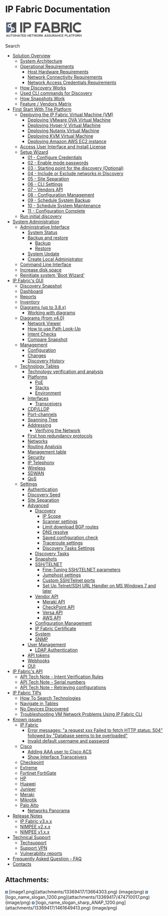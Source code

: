 # IP Fabric Documentation

<div class="contentLayout2">

<div class="columnLayout fixed-width" layout="fixed-width">

<div class="cell normal" data-type="normal">

<div class="innerCell">

<img src="attachments/13369417/1461649413.png?width=250" loading="lazy" data-image-src="attachments/13369417/1461649413.png" data-unresolved-comment-count="0" data-linked-resource-id="1461649413" data-linked-resource-version="1" data-linked-resource-type="attachment" data-linked-resource-default-alias="logo_name_slogan_sharp_ANAP_1200.png" data-base-url="https://ipfabric.atlassian.net/wiki" data-linked-resource-content-type="image/png" data-linked-resource-container-id="13369417" data-linked-resource-container-version="14" data-media-id="ba8f6615-247d-4ec3-a8a8-bcc61ee1cd42" data-media-type="file" width="250" />

<div class="search-macro search-macro-medium">

<div class="aui-dd-parent">

</div>

<div class="search-macro-query">

</div>

Search

</div>

  

</div>

</div>

</div>

<div class="columnLayout two-equal" layout="two-equal">

<div class="cell normal" data-type="normal">

<div class="innerCell">

  

</div>

</div>

<div class="cell normal" data-type="normal">

<div class="innerCell">

  

</div>

</div>

</div>

<div class="columnLayout fixed-width" layout="fixed-width">

<div class="cell normal" data-type="normal">

<div class="innerCell">

-   [Solution Overview](Solution_Overview)
    -   [System Architecture](System_Architecture)
    -   [Operational Requirements](Operational_Requirements)
        -   [Host Hardware Requirements](Host_Hardware_Requirements)
        -   [Network Connectivity
            Requirements](Network_Connectivity_Requirements)
        -   [Network Access Credentials
            Requirements](Network_Access_Credentials_Requirements)
    -   [How Discovery Works](How_Discovery_Works)
    -   [Used CLI commands for
        Discovery](Used_CLI_commands_for_Discovery)
    -   [How Snapshots Work](How_Snapshots_Work)
    -   [Feature / Vendors Matrix](Feature_Vendors_Matrix)
-   [First Start With The Platform](First_Start_With_The_Platform)
    -   [Deploying the IP Fabric Virtual Machine
        (VM)](Deploying_the_IP_Fabric_Virtual_Machine_VM_)
        -   [Deploying VMware OVA Virtual
            Machine](Deploying_VMware_OVA_Virtual_Machine)
        -   [Deploying Hyper-V Virtual
            Machine](Deploying_Hyper-V_Virtual_Machine)
        -   [Deploying Nutanix Virtual
            Machine](Deploying_Nutanix_Virtual_Machine)
        -   [Deploying KVM Virtual
            Machine](Deploying_KVM_Virtual_Machine)
        -   [Deploying Amazon AWS EC2
            instance](Deploying_Amazon_AWS_EC2_instance)
    -   [Access User Interface and Install
        License](Access_User_Interface_and_Install_License)
    -   [Setup Wizard](Setup_Wizard)
        -   [01 - Configure Credentials](01_-_Configure_Credentials)
        -   [02 - Enable mode passwords](02_-_Enable_mode_passwords)
        -   [03 - Starting point for the discovery
            (Optional)](03_-_Starting_point_for_the_discovery_Optional_)
        -   [04 - Include or Exclude networks in
            Discovery](04_-_Include_or_Exclude_networks_in_Discovery)
        -   [05 - Site Separation](05_-_Site_Separation)
        -   [06 - CLI Settings](06_-_CLI_Settings)
        -   [07 - Vendors API](07_-_Vendors_API)
        -   [08 - Configuration
            Management](08_-_Configuration_Management)
        -   [09 - Schedule System Backup](09_-_Schedule_System_Backup)
        -   [10 - Schedule System
            Maintenance](10_-_Schedule_System_Maintenance)
        -   [11 - Configuration Complete](11_-_Configuration_Complete)
    -   [Run initial discovery](Run_initial_discovery)
-   [System Administration](System_Administration)
    -   [Administrative Interface](Administrative_Interface)
        -   [System Status](System_Status)
        -   [Backup and restore](Backup_and_restore)
            -   [Backup](Backup)
            -   [Restore](Restore)
        -   [System Update](System_Update)
        -   [Create Local Administrator](Create_Local_Administrator)
    -   [Command Line Interface](Command_Line_Interface)
    -   [Increase disk space](Increase_disk_space)
    -   [Reinitiate system 'Boot
        Wizard'](Reinitiate_system_Boot_Wizard_)
-   [IP Fabric's GUI](IP_Fabric_s_GUI)
    -   [Discovery Snapshot](Discovery_Snapshot)
    -   [Dashboard](Dashboard)
    -   [Reports](Reports)
    -   [Inventory](Inventory)
    -   [Diagrams (up to 3.8.x)](Diagrams_up_to_3.8.x_)
        -   [Working with diagrams](Working_with_diagrams)
    -   [Diagrams (from v4.0)](Diagrams_from_v4.0_)
        -   [Network Viewer](Network_Viewer)
        -   [How to use Path Look-Up](How_to_use_Path_Look-Up)
        -   [Intent Checks](Intent_Checks)
        -   [Compare Snapshot](Compare_Snapshot)
    -   [Management](Management)
        -   [Configuration](Configuration)
        -   [Changes](Changes)
        -   [Discovery History](Discovery_History)
    -   [Technology Tables](Technology_Tables)
        -   [Technology verification and
            analysis](Technology_verification_and_analysis)
        -   [Platforms](Platforms)
            -   [PoE](PoE)
            -   [Stacks](Stacks)
            -   [Environment](Environment)
        -   [Interfaces](Interfaces)
            -   [Transceivers](Transceivers)
        -   [CDP/LLDP](CDP_LLDP)
        -   [Port-channels](Port-channels)
        -   [Spanning Tree](Spanning_Tree)
        -   [Addressing](Addressing)
            -   [Verifying the Network](Verifying_the_Network)
        -   [First hop redundancy
            protocols](First_hop_redundancy_protocols)
        -   [Networks](Networks)
        -   [Routing Analysis](Routing_Analysis)
        -   [Management table](Management_table)
        -   [Security](Security)
        -   [IP Telephony](IP_Telephony)
        -   [Wireless](Wireless)
        -   [SDWAN](SDWAN)
        -   [QoS](QoS)
    -   [Settings](Settings)
        -   [Authentication](Authentication)
        -   [Discovery Seed](Discovery_Seed)
        -   [Site Separation](Site_Separation)
        -   [Advanced](Advanced)
            -   [Discovery](Discovery)
                -   [IP Scope](IP_Scope)
                -   [Scanner settings](Scanner_settings)
                -   [Limit download BGP
                    routes](Limit_download_BGP_routes)
                -   [DNS resolve](DNS_resolve)
                -   [Saved configuration
                    check](Saved_configuration_check)
                -   [Traceroute settings](Traceroute_settings)
                -   [Discovery Tasks Settings](Discovery_Tasks_Settings)
            -   [Discovery Tasks](Discovery_Tasks)
            -   [Snapshots](Snapshots)
            -   [SSH/TELNET](SSH_TELNET)
                -   [Fine-Tuning SSH/TELNET
                    parameters](Fine-Tuning_SSH_TELNET_parameters)
                -   [Jumphost settings](Jumphost_settings)
                -   [Custom SSH/Telnet ports](Custom_SSH_Telnet_ports)
                -   [Set Up Telnet/SSH URL Handler on MS Windows 7 and
                    later](Set_Up_Telnet_SSH_URL_Handler_on_MS_Windows_7_and_later)
            -   [Vendor API](Vendor_API)
                -   [Meraki API](Meraki_API)
                -   [CheckPoint API](CheckPoint_API)
                -   [Versa API](Versa_API)
                -   [AWS API](AWS_API)
            -   [Configuration Management](Configuration_Management)
            -   [IP Fabric Certificate](IP_Fabric_Certificate)
            -   [System](System)
            -   [SNMP](SNMP)
        -   [User Management](User_Management)
            -   [LDAP Authentication](LDAP_Authentication)
        -   [API tokens](API_tokens)
        -   [Webhooks](Webhooks)
        -   [OUI](OUI)
-   [IP Fabric's API](IP_Fabric_s_API)
    -   [API Tech Note - Intent Verification
        Rules](API_Tech_Note_-_Intent_Verification_Rules)
    -   [API Tech Note - Serial numbers](API_Tech_Note_-_Serial_numbers)
    -   [API Tech Note - Retrieving
        configurations](API_Tech_Note_-_Retrieving_configurations)
-   [IP Fabric TIPs](IP_Fabric_TIPs)
    -   [How To Search Technologies](How_To_Search_Technologies)
    -   [Navigate in Tables](Navigate_in_Tables)
    -   [No Devices Discovered](No_Devices_Discovered)
    -   [Troubleshooting VM Network Problems Using IP Fabric
        CLI](Troubleshooting_VM_Network_Problems_Using_IP_Fabric_CLI)
-   [Known issues](Known_issues)
    -   [IP Fabric](IP_Fabric)
        -   [Error messages: "a request xxx Failed to fetch HTTP status:
            504" followed by "Database seems to be
            overloaded"](Error_messages_a_request_xxx_Failed_to_fetch_HTTP_status_504_followed_by_Database_seems_to_be_overloaded_)
        -   [Invalid default username and
            password](Invalid_default_username_and_password)
    -   [Cisco](Cisco)
        -   [Adding AAA user to Cisco ACS](Adding_AAA_user_to_Cisco_ACS)
        -   [Show Interface Transceivers](Show_Interface_Transceivers)
    -   [Checkpoint](Checkpoint)
    -   [Extreme](Extreme)
    -   [Fortinet FortiGate](Fortinet_FortiGate)
    -   [HP](HP)
    -   [Huawei](Huawei)
    -   [Juniper](Juniper)
    -   [Meraki](Meraki)
    -   [Mikrotik](Mikrotik)
    -   [Palo Alto](Palo_Alto)
        -   [Networks Panorama](Networks_Panorama)
-   [Release Notes](Release_Notes)
    -   [IP Fabric v3.x.x](IP_Fabric_v3.x.x)
    -   [NIMPEE v2.x.x](NIMPEE_v2.x.x)
    -   [NIMPEE v1.x.x](NIMPEE_v1.x.x)
-   [Technical Support](Technical_Support)
    -   [Techsupport](Techsupport)
    -   [Support VPN](Support_VPN)
    -   [Vulnerability reports](Vulnerability_reports)
-   [Frequently Asked Question - FAQ](Frequently_Asked_Question_-_FAQ)
-   [Contacts](Contacts)

</div>

</div>

</div>

</div>

<div class="pageSectionHeader">

## Attachments:

</div>

<div class="greybox" align="left">

<img src="images/icons/bullet_blue.gif" width="8" height="8" />
[image1.png](attachments/13369417/13664303.png) (image/png)  
<img src="images/icons/bullet_blue.gif" width="8" height="8" />
[logo_name_slogan_1200.png](attachments/13369417/474710017.png)
(image/png)  
<img src="images/icons/bullet_blue.gif" width="8" height="8" />
[logo_name_slogan_sharp_ANAP_1200.png](attachments/13369417/1461649413.png)
(image/png)  

</div>
